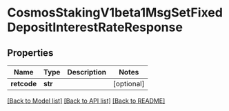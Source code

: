 # CosmosStakingV1beta1MsgSetFixedDepositInterestRateResponse

## Properties
Name | Type | Description | Notes
------------ | ------------- | ------------- | -------------
**retcode** | **str** |  | [optional] 

[[Back to Model list]](../README.md#documentation-for-models) [[Back to API list]](../README.md#documentation-for-api-endpoints) [[Back to README]](../README.md)

